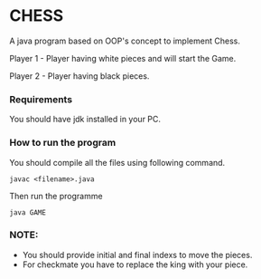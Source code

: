 # CHESS
A java program based on OOP's concept to implement Chess. 

Player 1 - Player having white pieces and will start the Game.

Player 2 - Player having black pieces.

### Requirements
You should have jdk installed in your PC.

### How to run the program
You should compile all the files using following command.
```
javac <filename>.java
```
Then run the programme
```
java GAME
 ```
 ### NOTE: 
 - You should provide initial and final indexs to move the pieces.
 - For checkmate you have to replace the king with your piece.
